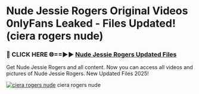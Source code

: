 # Nude Jessie Rogers Original Videos 0nlyFans Leaked - Files Updated! (ciera rogers nude)

<h3>🔴 CLICK HERE 🌐==►► <a href="https://tinyurl.com/2p9ay9w9" rel="nofollow">Nude Jessie Rogers Updated Files</a></h3>

Get Nude Jessie Rogers and all content. Now you can access all videos and pictures of Nude Jessie Rogers. New Updated Files 2025!

[![ciera rogers nude](https://i.imgur.com/KQgVmj3.gif)](https://tinyurl.com/2p9ay9w9)
ciera rogers nude